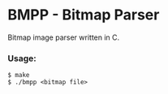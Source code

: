 # BMPP - Bitmap Parser
Bitmap image parser written in C.

### Usage:

```term
$ make
$ ./bmpp <bitmap file>
```
